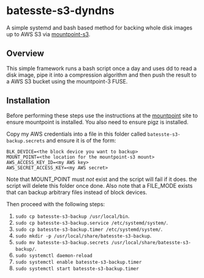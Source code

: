 # batesste-s3-dyndns

A simple systemd and bash based method for backing whole disk images
up to AWS S3 via [mountpoint-s3][ref-mountpoint].

## Overview

This simple framework runs a bash script once a day and uses dd to
read a disk image, pipe it into a compression algorithm and then push
the result to a AWS S3 bucket using the mountpoint-3 FUSE.

## Installation

Before performing these steps use the instructions at the
[mountpoint][ref-mountpoint] site to ensure mountpoint is
installed. You also need to ensure pigz is installed.

Copy my AWS credentials into a file in this folder called
```batesste-s3-backup.secrets``` and ensure it is of the form:
```
BLK_DEVICE=<the block device you want to backup>
MOUNT_POINT=<the location for the mountpoint-s3 mount>
AWS_ACCESS_KEY_ID=<my AWS key>
AWS_SECRET_ACCESS_KEY=<my AWS secret>
```
Note that MOUNT_POINT must *not* exist and the script will fail if it
does. the script will delete this folder once done. Also note that a
FILE_MODE exists that can backup arbitrary files instead of block
devices.

Then proceed with the following steps:
1. ```sudo cp batesste-s3-backup /usr/local/bin```.
1. ```sudo cp batesste-s3-backup.service /etc/systemd/system/```.
1. ```sudo cp batesste-s3-backup.timer /etc/systemd/system/```.
1. ```sudo mkdir -p /usr/local/share/batesste-s3-backup```.
1. ```sudo mv batesste-s3-backup.secrets /usr/local/share/batesste-s3-backup/```.
1. ```sudo systemctl daemon-reload```
1. ```sudo systemctl enable batesste-s3-backup.timer```
1. ```sudo systemctl start batesste-s3-backup.timer```

[ref-mountpoint]: https://github.com/awslabs/mountpoint-s3
